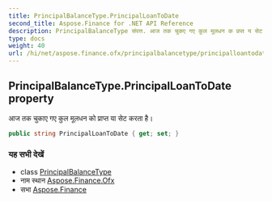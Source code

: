 ```yaml
---
title: PrincipalBalanceType.PrincipalLoanToDate
second_title: Aspose.Finance for .NET API Reference
description: PrincipalBalanceType संपत्त. आज तक चुकए गए कुल मूलधन क प्रप्त य सेट करत है
type: docs
weight: 40
url: /hi/net/aspose.finance.ofx/principalbalancetype/principalloantodate/
---
```

## PrincipalBalanceType.PrincipalLoanToDate property

आज तक चुकाए गए कुल मूलधन को प्राप्त या सेट करता है।

```csharp
public string PrincipalLoanToDate { get; set; }
```

### यह सभी देखें

* class [PrincipalBalanceType](../)
* नाम स्थान [Aspose.Finance.Ofx](../../principalbalancetype/)
* सभा [Aspose.Finance](../../../)


